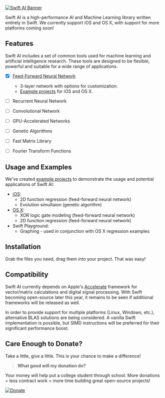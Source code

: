 [![Swift AI Banner](https://github.com/collinhundley/Swift-AI/blob/master/SiteAssets/SwiftAI.png?raw=true)](https://github.com/collinhundley/Swift-AI#care-enough-to-donate)

Swift AI is a high-performance AI and Machine Learning library written entirely in Swift.
We currently support iOS and OS X, with support for more platforms coming soon!


## Features
Swift AI includes a set of common tools used for machine learning and artificial intelligence research. These tools are designed to be flexible, powerful and suitable for a wide range of applications.

- [x] [Feed-Forward Neural Network](https://github.com/collinhundley/Swift-AI/tree/master/Source#multi-layer-feed-forward-neural-network)
    * 3-layer network with options for customization.
    * [Example projects](https://github.com/collinhundley/Swift-AI/tree/master/Examples#swift-ai-examples) for iOS and OS X.
- [ ] Recurrent Neural Network
- [ ] Convolutional Network
- [ ] GPU-Accelerated Networks
- [ ] Genetic Algorithms
- [ ] Fast Matrix Library
- [ ] Fourier Transform Functions


## Usage and Examples
We've created [example projects](https://github.com/collinhundley/Swift-AI/tree/master/Examples#swift-ai-examples) to demonstrate the usage and potential applications of Swift AI:
- [iOS](https://github.com/collinhundley/Swift-AI/tree/master/Examples#ios):
    * 2D function regression (feed-forward neural network)
    * Evolution simultaion (genetic algorithm)
- [OS X](https://github.com/collinhundley/Swift-AI/tree/master/Examples#os-x):
    * XOR logic gate modeling (feed-forward neural network)
    * 2D function regression (feed-forward neural network)
- Swift Playground:
    * Graphing - used in conjunction with OS X regression examples


## Installation
Grab the files you need, drag them into your project. That was easy!


## Compatibility
Swift AI currently depends on Apple's [Accelerate](https://developer.apple.com/library/mac/documentation/Accelerate/Reference/AccelerateFWRef/) framework for vector/matrix calculations and digital signal processing. With Swift becoming open-source later this year, it remains to be seen if additional frameworks will be released as well.

In order to provide support for multiple platforms (Linux, Windows, etc.), alternative BLAS solutions are being considered. A vanilla Swift implementation is possible, but SIMD instructions will be preferred for their significant performance boost.


## Care Enough to Donate?

Take a little, give a little. This is your chance to make a difference!

>**What good will my donation do?**

Your money will help put a college student through school. More donations = less contract work = more time building great open-source projects!

[![Donate](https://github.com/collinhundley/Swift-AI/blob/master/SiteAssets/DonateButton.png?raw=true)](https://www.paypal.com/cgi-bin/webscr?cmd=_donations&business=3FCBZ7MXZJFG2&lc=US&item_name=Swift%20AI&currency_code=USD&bn=PP%2dDonationsBF%3aDonateButton%2epng%3fraw%3dtrue%3aNonHosted)


